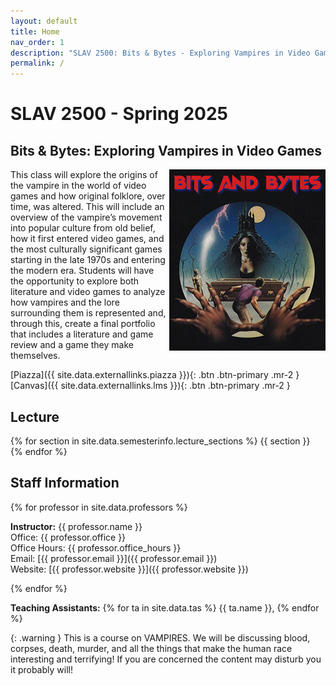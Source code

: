 ```yaml
---
layout: default
title: Home
nav_order: 1
description: "SLAV 2500: Bits & Bytes - Exploring Vampires in Video Games"
permalink: /
---
```


# SLAV 2500 - Spring 2025
## Bits & Bytes: Exploring Vampires in Video Games

<img style="float: right;" src="/assets/images/250x300.png">

This class will explore the origins of the vampire in the world of video games and how original folklore, over time, was altered. This will include an overview of the vampire’s movement into popular culture from old belief, how it first entered video games, and the most culturally significant games starting in the late 1970s and entering the modern era.  Students will have the opportunity to explore both literature and video games to analyze how vampires and the lore surrounding them is represented and, through this, create a final portfolio that includes a literature and game review and a game they make themselves.

[Piazza]({{ site.data.externallinks.piazza }}){: .btn .btn-primary .mr-2  }
[Canvas]({{ site.data.externallinks.lms }}){: .btn .btn-primary .mr-2  }

## Lecture
{% for section in site.data.semesterinfo.lecture_sections %} {{ section }}    
{% endfor %}   
## Staff Information

{% for professor in site.data.professors %}

__Instructor:__ {{ professor.name }}   
Office: {{ professor.office }}   
Office Hours: {{ professor.office_hours }}        
Email: [{{ professor.email }}]({{ professor.email }})   
Website: [{{ professor.website }}]({{ professor.website }})     

{% endfor %}

__Teaching Assistants:__ {% for ta in site.data.tas %} {{ ta.name }}, {% endfor %}  

{: .warning }
This is a course on VAMPIRES. We will be discussing blood, corpses, death, murder, and all the things that make the human race interesting and terrifying! If you are concerned the content may disturb you it probably will!